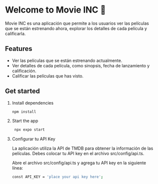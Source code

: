 # Welcome to Movie INC 👋

Movie INC es una aplicación que permite a los usuarios ver las películas que se están estrenando ahora, explorar los detalles de cada película y calificarla.

## Features
- Ver las películas que se están estrenando actualmente.
- Ver detalles de cada película, como sinopsis, fecha de lanzamiento y calificación.
- Calificar las películas que has visto.

## Get started

1. Install dependencies

   ```bash
   npm install
   ```

2. Start the app

   ```bash
    npx expo start
   ```

3. Configurar tu API Key

   La aplicación utiliza la API de TMDB para obtener la información de las películas. Debes colocar tu API key en el archivo src/config/api.ts.

   Abre el archivo src/config/api.ts y agrega tu API key en la siguiente línea:

   ```bash
   const API_KEY = 'place your api key here';
   ```

